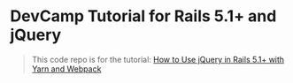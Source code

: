 # DevCamp Tutorial for Rails 5.1+ and jQuery

> This code repo is for the tutorial: [How to Use jQuery in Rails 5.1+ with Yarn and Webpack](http://www.dailysmarty.com/posts/how-to-use-jquery-in-rails-5-1-with-yarn-and-webpack)
